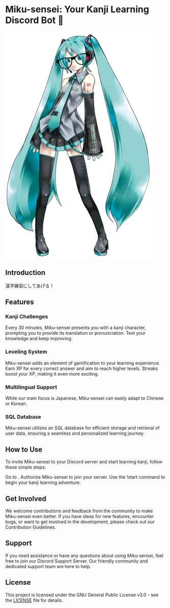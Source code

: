 # Miku-sensei: Your Kanji Learning Discord Bot 🎌
![Miku-Sensei](photos/miku/basee.png)

## Introduction
漢字練習にしてあげる！

## Features
### Kanji Challenges
Every 30 minutes, Miku-sensei presents you with a kanji character, prompting you to provide its translation or pronunciation. Test your knowledge and keep improving.

### Leveling System
Miku-sensei adds an element of gamification to your learning experience. Earn XP for every correct answer and aim to reach higher levels. Streaks boost your XP, making it even more exciting.

### Multilingual Support
While our main focus is Japanese, Miku-sensei can easily adapt to Chinese or Korean.

### SQL Database
Miku-sensei utilizes an SQL database for efficient storage and retrieval of user data, ensuring a seamless and personalized learning journey.

## How to Use
To invite Miku-sensei to your Discord server and start learning kanji, follow these simple steps:

Go to .
Authorize Miku-sensei to join your server.
Use the !start command to begin your kanji learning adventure.

## Get Involved
We welcome contributions and feedback from the community to make Miku-sensei even better. If you have ideas for new features, encounter bugs, or want to get involved in the development, please check out our Contribution Guidelines.

## Support
If you need assistance or have any questions about using Miku-sensei, feel free to join our Discord Support Server. Our friendly community and dedicated support team are here to help.

## License
This project is licensed under the GNU General Public License v3.0 - see the [LICENSE](https://github.com/PGSTJ/Miku-Sensei/blob/main/LICENSE) file for details.
